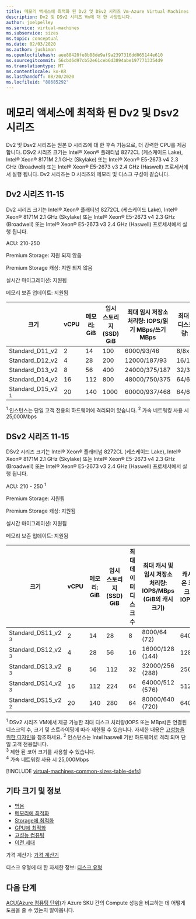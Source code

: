 ```yaml
---
title: 메모리 액세스에 최적화 된 Dv2 및 DSv2 시리즈 Vm-Azure Virtual Machines
description: Dv2 및 DSv2 시리즈 Vm에 대 한 사양입니다.
author: joelpelley
ms.service: virtual-machines
ms.subservice: sizes
ms.topic: conceptual
ms.date: 02/03/2020
ms.author: jushiman
ms.openlocfilehash: aee88420fe8b88de9af9a2397316dd065144e610
ms.sourcegitcommit: 56cbd6d97cb52e61ceb6d3894abe1977713354d9
ms.translationtype: MT
ms.contentlocale: ko-KR
ms.lasthandoff: 08/20/2020
ms.locfileid: "88685292"
---
```

# <a name="memory-optimized-dv2-and-dsv2-series"></a>메모리 액세스에 최적화 된 Dv2 및 Dsv2 시리즈

Dv2 및 Dsv2 시리즈는 원본 D 시리즈에 대 한 후속 기능으로, 더 강력한 CPU를 제공 합니다. DSv2 시리즈 크기는 Intel® Xeon® 플래티넘 8272CL (케스케이드 Lake), Intel® Xeon® 8171M 2.1 GHz (Skylake) 또는 Intel® Xeon® E5-2673 v4 2.3 GHz (Broadwell) 또는 Intel® Xeon® E5-2673 v3 2.4 GHz (Haswell) 프로세서에서 실행 됩니다. Dv2 시리즈는 D 시리즈와 메모리 및 디스크 구성이 같습니다.

## <a name="dv2-series-11-15"></a>Dv2 시리즈 11-15

Dv2 시리즈 크기는 Intel® Xeon® 플래티넘 8272CL (케스케이드 Lake), Intel® Xeon® 8171M 2.1 GHz (Skylake) 또는 Intel® Xeon® E5-2673 v4 2.3 GHz (Broadwell) 또는 Intel® Xeon® E5-2673 v3 2.4 GHz (Haswell) 프로세서에서 실행 됩니다.

ACU: 210-250

Premium Storage: 지원 되지 않음

Premium Storage 캐싱: 지원 되지 않음

실시간 마이그레이션: 지원됨

메모리 보존 업데이트: 지원됨

| 크기 | vCPU | 메모리: GiB | 임시 스토리지(SSD) GiB | 최대 임시 저장소 처리량: IOPS/읽기 MBps/쓰기 MBps | 최대 데이터 디스크/처리량: IOPS | 최대 NIC 수|예상 네트워크 대역폭 (Mbps) |
|---|---|---|---|---|---|---|---|
| Standard_D11_v2 | 2  | 14  | 100 | 6000/93/46    | 8/8x500   | 2|1500  |
| Standard_D12_v2 | 4  | 28  | 200 | 12000/187/93  | 16/16x500 | 4|3000  |
| Standard_D13_v2 | 8  | 56  | 400 | 24000/375/187 | 32/32x500 | 8|6000  |
| Standard_D14_v2 | 16 | 112 | 800 | 48000/750/375 | 64/64x500 | 8|12000 |
| Standard_D15_v2 <sup>1</sup> | 20 | 140 | 1000 | 60000/937/468 | 64/64x500 | 8|25000 <sup>2</sup> |

<sup>1</sup> 인스턴스는 단일 고객 전용의 하드웨어에 격리되어 있습니다.
<sup>2</sup> 가속 네트워킹 사용 시 25,000Mbps

## <a name="dsv2-series-11-15"></a>DSv2 시리즈 11-15

DSv2 시리즈 크기는 Intel® Xeon® 플래티넘 8272CL (케스케이드 Lake), Intel® Xeon® 8171M 2.1 GHz (Skylake) 또는 Intel® Xeon® E5-2673 v4 2.3 GHz (Broadwell) 또는 Intel® Xeon® E5-2673 v3 2.4 GHz (Haswell) 프로세서에서 실행 됩니다.

ACU: 210 - 250 <sup>1</sup>

Premium Storage:  지원됨

Premium Storage 캐싱:  지원됨

실시간 마이그레이션: 지원됨

메모리 보존 업데이트: 지원됨

| 크기 | vCPU | 메모리: GiB | 임시 스토리지(SSD) GiB | 최대 데이터 디스크 수 | 최대 캐시 및 임시 저장소 처리량: IOPS/MBps (GiB의 캐시 크기) | 캐시되지 않은 최대 디스크 처리량: IOPS/MBps | 최대 NIC 수|예상 네트워크 대역폭 (Mbps) |
| --- | --- | --- | --- | --- | --- | --- | --- |---|
| Standard_DS11_v2 <sup>3</sup> | 2  | 14  | 28  | 8  | 8000/64 (72)    | 6400/96   | 2|1500  |
| Standard_DS12_v2 <sup>3</sup> | 4  | 28  | 56  | 16 | 16000/128 (144) | 12800/192 | 4|3000  |
| Standard_DS13_v2 <sup>3</sup> | 8  | 56  | 112 | 32 | 32000/256 (288) | 25600/384 | 8|6000  |
| Standard_DS14_v2 <sup>3</sup> | 16 | 112 | 224 | 64 | 64000/512 (576) | 51200/768 | 8|12000 |
| Standard_DS15_v2 <sup>2</sup> | 20 | 140 | 280 | 64 | 80000/640 (720) | 64000/960 | 8|25000 <sup>4</sup> |

<sup>1</sup> DSv2 시리즈 VM에서 제공 가능한 최대 디스크 처리량(IOPS 또는 MBps)은 연결된 디스크의 수, 크기 및 스트라이핑에 따라 제한될 수 있습니다.  자세한 내용은 [고성능을 위한 디자인](./premium-storage-performance.md)을 참조하세요.
<sup>2</sup>  인스턴스는 Intel haswell 기반 하드웨어로 격리 되며 단일 고객 전용입니다.  
<sup>3</sup> 제한 된 코어 크기를 사용할 수 있습니다.  
<sup>4</sup> 가속 네트워킹 사용 시 25,000Mbps

[!INCLUDE [virtual-machines-common-sizes-table-defs](../../includes/virtual-machines-common-sizes-table-defs.md)]

## <a name="other-sizes-and-information"></a>기타 크기 및 정보

- [범용](sizes-general.md)
- [메모리에 최적화](sizes-memory.md)
- [Storage에 최적화](sizes-storage.md)
- [GPU에 최적화](sizes-gpu.md)
- [고성능 컴퓨팅](sizes-hpc.md)
- [이전 세대](sizes-previous-gen.md)

가격 계산기: [가격 계산기](https://azure.microsoft.com/pricing/calculator/)

디스크 유형에 대 한 자세한 정보: [디스크 유형](./disks-types.md#ultra-disk)


## <a name="next-steps"></a>다음 단계

[ACU(Azure 컴퓨팅 단위)](acu.md)가 Azure SKU 간의 Compute 성능을 비교하는 데 어떻게 도움을 줄 수 있는지 알아봅니다.